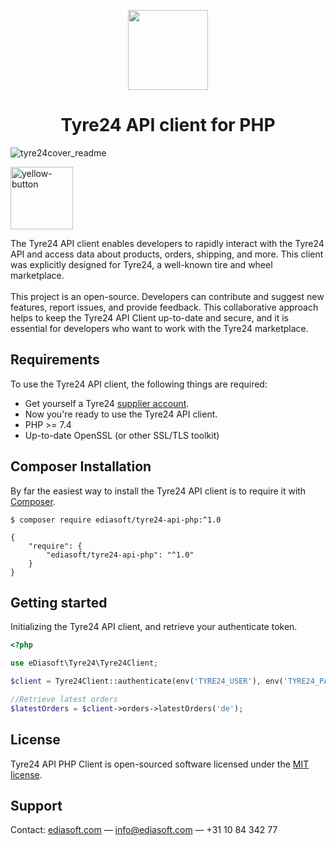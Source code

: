 <p align="center">
  <img src="https://user-images.githubusercontent.com/7081446/223246488-77debf08-5f0b-47da-b15b-a51b6038352f.png" width="128" height="128"/>
</p>
<p align="center"></p>
<h1 align="center">Tyre24 API client for PHP</h1>

![tyre24cover_readme](https://user-images.githubusercontent.com/7081446/223845481-77f883b0-6764-4224-b64f-2a0204c66e57.png)


<a href="https://www.buymeacoffee.com/shuch3n" target="_blank">
<img width="100" alt="yellow-button" src="https://user-images.githubusercontent.com/7081446/223840887-a22159f2-4830-44d5-ad68-98eaea370e66.png">
</a>

<p>
The Tyre24 API client enables developers to rapidly interact with the Tyre24 API and access data about products, orders, shipping, and more. This client was explicitly designed for Tyre24, a well-known tire and wheel marketplace.<br />
<br />
This project is an open-source. Developers can contribute and suggest new features, report issues, and provide feedback. This collaborative approach helps to keep the Tyre24 API Client up-to-date and secure, and it is essential for developers who want to work with the Tyre24 marketplace. 
</p>

## Requirements ##
To use the Tyre24 API client, the following things are required:

+ Get yourself a Tyre24 [supplier account](https://supplier.alzura.com).
+ Now you're ready to use the Tyre24 API client.
+ PHP >= 7.4
+ Up-to-date OpenSSL (or other SSL/TLS toolkit)

## Composer Installation ##

By far the easiest way to install the Tyre24 API client is to require it with [Composer](http://getcomposer.org/doc/00-intro.md).

    $ composer require ediasoft/tyre24-api-php:^1.0

    {
        "require": {
            "ediasoft/tyre24-api-php": "^1.0"
        }
    }

## Getting started ##

Initializing the Tyre24 API client, and retrieve your authenticate token.

```php
<?php

use eDiasoft\Tyre24\Tyre24Client;

$client = Tyre24Client::authenticate(env('TYRE24_USER'), env('TYRE24_PASSWORD'));

//Retrieve latest orders
$latestOrders = $client->orders->latestOrders('de');
``` 
## License
Tyre24 API PHP Client is open-sourced software licensed under the [MIT license](https://opensource.org/licenses/MIT).

## Support ##
Contact: [ediasoft.com](ediasoft.com) — info@ediasoft.com — +31 10 84 342 77
